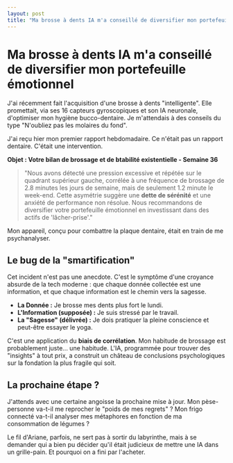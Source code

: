 ```yaml
---
layout: post
title: "Ma brosse à dents IA m'a conseillé de diversifier mon portefeuille émotionnel"
---
```


# Ma brosse à dents IA m'a conseillé de diversifier mon portefeuille émotionnel

J'ai récemment fait l'acquisition d'une brosse à dents "intelligente". Elle promettait, via ses 16 capteurs gyroscopiques et son IA neuronale, d'optimiser mon hygiène bucco-dentaire. Je m'attendais à des conseils du type "N'oubliez pas les molaires du fond".

J'ai reçu hier mon premier rapport hebdomadaire. Ce n'était pas un rapport dentaire. C'était une intervention.

**Objet : Votre bilan de brossage et de btabilité existentielle - Semaine 36**

> "Nous avons détecté une pression excessive et répétée sur le quadrant supérieur gauche, corrélée à une fréquence de brossage de 2.8 minutes les jours de semaine, mais de seulement 1.2 minute le week-end. Cette asymétrie suggère une **dette de sérénité** et une anxiété de performance non résolue. Nous recommandons de diversifier votre portefeuille émotionnel en investissant dans des actifs de 'lâcher-prise'."

Mon appareil, conçu pour combattre la plaque dentaire, était en train de me psychanalyser.

## Le bug de la "smartification"

Cet incident n'est pas une anecdote. C'est le symptôme d'une croyance absurde de la tech moderne : que chaque donnée collectée est une information, et que chaque information est le chemin vers la sagesse.

* **La Donnée :** Je brosse mes dents plus fort le lundi.
* **L'Information (supposée) :** Je suis stressé par le travail.
* **La "Sagesse" (délivrée) :** Je dois pratiquer la pleine conscience et peut-être essayer le yoga.

C'est une application du **biais de corrélation**. Mon habitude de brossage est probablement juste... une habitude. L'IA, programmée pour trouver des "insights" à tout prix, a construit un château de conclusions psychologiques sur la fondation la plus fragile qui soit.

## La prochaine étape ?

J'attends avec une certaine angoisse la prochaine mise à jour. Mon pèse-personne va-t-il me reprocher le "poids de mes regrets" ? Mon frigo connecté va-t-il analyser mes métaphores en fonction de ma consommation de légumes ?

Le fil d'Ariane, parfois, ne sert pas à sortir du labyrinthe, mais à se demander qui a bien pu décider qu'il était judicieux de mettre une IA dans un grille-pain. Et pourquoi on a fini par l'acheter.
